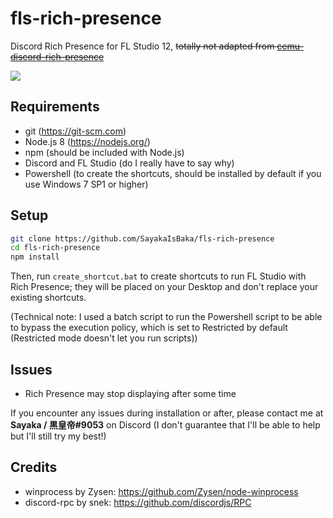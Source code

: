 # fls-rich-presence
Discord Rich Presence for FL Studio 12, ~~totally not adapted from [cemu-discord-rich-presence](https://github.com/RedDuckss/cemu-discord-rich-presence)~~

![](https://sayakaisbaka.s-ul.eu/vzEJx3bb.png)

## Requirements

- git (https://git-scm.com)
- Node.js 8 (https://nodejs.org/)
- npm (should be included with Node.js)
- Discord and FL Studio (do I really have to say why)
- Powershell (to create the shortcuts, should be installed by default if you use Windows 7 SP1 or higher)

## Setup

```bash
git clone https://github.com/SayakaIsBaka/fls-rich-presence
cd fls-rich-presence
npm install
```

Then, run `create_shortcut.bat` to create shortcuts to run FL Studio with Rich Presence; they will be placed on your Desktop and don't replace your existing shortcuts.

(Technical note: I used a batch script to run the Powershell script to be able to bypass the execution policy, which is set to Restricted by default (Restricted mode doesn't let you run scripts))

## Issues

- Rich Presence may stop displaying after some time

If you encounter any issues during installation or after, please contact me at **Sayaka / 黒皇帝#9053** on Discord (I don't guarantee that I'll be able to help but I'll still try my best!)

## Credits

- winprocess by Zysen: https://github.com/Zysen/node-winprocess
- discord-rpc by snek: https://github.com/discordjs/RPC
